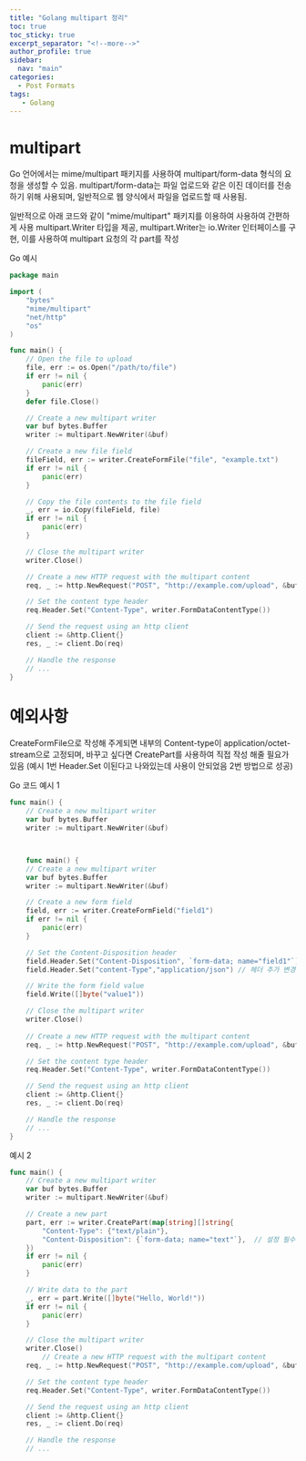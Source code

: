 ```yaml
---
title: "Golang multipart 정리"
toc: true
toc_sticky: true
excerpt_separator: "<!--more-->"
author_profile: true
sidebar:
  nav: "main"
categories:
  - Post Formats
tags:
   - Golang
---
```


# multipart
Go 언어에서는 mime/multipart 패키지를 사용하여 multipart/form-data 형식의 요청을 생성할 수 있음. multipart/form-data는 파일 업로드와 같은 이진 데이터를 전송하기 위해 사용되며, 일반적으로 웹 양식에서 파일을 업로드할 때 사용됨.

일반적으로 아래 코드와 같이 "mime/multipart" 패키지를 이용하여 사용하여 간편하게 사용
multipart.Writer 타입을 제공, multipart.Writer는 io.Writer 인터페이스를 구현, 이를 사용하여 multipart 요청의 각 part를 작성

Go 예시
```go
package main

import (
    "bytes"
    "mime/multipart"
    "net/http"
    "os"
)

func main() {
    // Open the file to upload
    file, err := os.Open("/path/to/file")
    if err != nil {
        panic(err)
    }
    defer file.Close()

    // Create a new multipart writer
    var buf bytes.Buffer
    writer := multipart.NewWriter(&buf)

    // Create a new file field
    fileField, err := writer.CreateFormFile("file", "example.txt")
    if err != nil {
        panic(err)
    }

    // Copy the file contents to the file field
    _, err = io.Copy(fileField, file)
    if err != nil {
        panic(err)
    }

    // Close the multipart writer
    writer.Close()

    // Create a new HTTP request with the multipart content
    req, _ := http.NewRequest("POST", "http://example.com/upload", &buf)

    // Set the content type header
    req.Header.Set("Content-Type", writer.FormDataContentType())

    // Send the request using an http client
    client := &http.Client{}
    res, _ := client.Do(req)

    // Handle the response
    // ...
}
```


# 예외사항
CreateFormFile으로 작성해 주게되면 내부의 Content-type이 application/octet-stream으로 고정되며, 바꾸고 싶다면 CreatePart를 사용하여 직접 작성 해줄 필요가 있음 (예시 1번 Header.Set 이된다고 나와있는데 사용이 안되었음 2번 방법으로 성공)

Go 코드 예시 1
```go
func main() {
    // Create a new multipart writer
    var buf bytes.Buffer
    writer := multipart.NewWriter(&buf)



    func main() {
    // Create a new multipart writer
    var buf bytes.Buffer
    writer := multipart.NewWriter(&buf)

    // Create a new form field
    field, err := writer.CreateFormField("field1")
    if err != nil {
        panic(err)
    }

    // Set the Content-Disposition header
    field.Header.Set("Content-Disposition", `form-data; name="field1"`)
    field.Header.Set("content-Type","application/json") // 헤더 추가 변경 가능

    // Write the form field value
    field.Write([]byte("value1"))

    // Close the multipart writer
    writer.Close()
    
    // Create a new HTTP request with the multipart content
    req, _ := http.NewRequest("POST", "http://example.com/upload", &buf)

    // Set the content type header
    req.Header.Set("Content-Type", writer.FormDataContentType())

    // Send the request using an http client
    client := &http.Client{}
    res, _ := client.Do(req)

    // Handle the response
    // ...
}

```


예시 2

```go
func main() {
    // Create a new multipart writer
    var buf bytes.Buffer
    writer := multipart.NewWriter(&buf)

    // Create a new part
    part, err := writer.CreatePart(map[string][]string{
        "Content-Type": {"text/plain"},
        "Content-Disposition": {`form-data; name="text"`},  // 설정 필수
    })
    if err != nil {
        panic(err)
    }

    // Write data to the part
    _, err = part.Write([]byte("Hello, World!"))
    if err != nil {
        panic(err)
    }

    // Close the multipart writer
    writer.Close()
        // Create a new HTTP request with the multipart content
    req, _ := http.NewRequest("POST", "http://example.com/upload", &buf)

    // Set the content type header
    req.Header.Set("Content-Type", writer.FormDataContentType())

    // Send the request using an http client
    client := &http.Client{}
    res, _ := client.Do(req)

    // Handle the response
    // ...

```